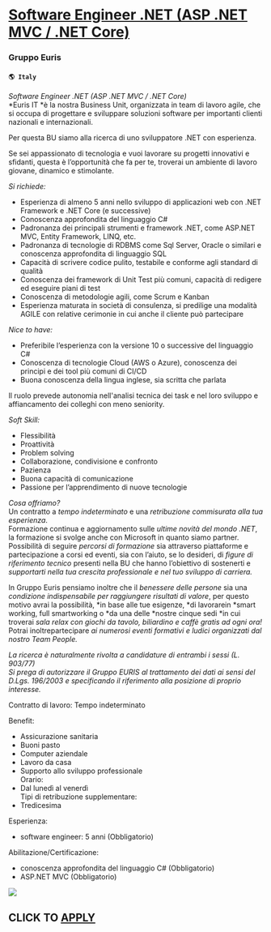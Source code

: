 # [Software Engineer .NET (ASP .NET MVC / .NET Core)](https://www.remotewlb.com/apply/software-engineer-net-asp-net-mvc-net-core)  
### Gruppo Euris  
#### `🌎 Italy`  

*Software Engineer .NET (ASP .NET MVC / .NET Core)*  
*Euris IT *è la nostra Business Unit, organizzata in team di lavoro agile, che si occupa di progettare e sviluppare soluzioni software per importanti clienti nazionali e internazionali.  
  
Per questa BU siamo alla ricerca di uno sviluppatore .NET con esperienza.  
  
Se sei appassionato di tecnologia e vuoi lavorare su progetti innovativi e sfidanti, questa è l’opportunità che fa per te, troverai un ambiente di lavoro giovane, dinamico e stimolante.  
  
*Si richiede:*  
* Esperienza di almeno 5 anni nello sviluppo di applicazioni web con .NET Framework e .NET Core (e successive)  
* Conoscenza approfondita del linguaggio C#  
* Padronanza dei principali strumenti e framework .NET, come ASP.NET MVC, Entity Framework, LINQ, etc.  
* Padronanza di tecnologie di RDBMS come Sql Server, Oracle o similari e conoscenza approfondita di linguaggio SQL  
* Capacità di scrivere codice pulito, testabile e conforme agli standard di qualità  
* Conoscenza dei framework di Unit Test più comuni, capacità di redigere ed eseguire piani di test  
* Conoscenza di metodologie agili, come Scrum e Kanban  
* Esperienza maturata in società di consulenza, si predilige una modalità AGILE con relative cerimonie in cui anche il cliente può partecipare  
  
*Nice to have:*  
* Preferibile l’esperienza con la versione 10 o successive del linguaggio C#  
* Conoscenza di tecnologie Cloud (AWS o Azure), conoscenza dei principi e dei tool più comuni di CI/CD  
* Buona conoscenza della lingua inglese, sia scritta che parlata  
  
Il ruolo prevede autonomia nell'analisi tecnica dei task e nel loro sviluppo e affiancamento dei colleghi con meno seniority.  
  
*Soft Skill:*  
* Flessibilità  
* Proattività  
* Problem solving  
* Collaborazione, condivisione e confronto  
* Pazienza  
* Buona capacità di comunicazione  
* Passione per l’apprendimento di nuove tecnologie  
  
  
*Cosa offriamo?*  
Un contratto a *tempo indeterminato* e una *retribuzione commisurata alla tua esperienza*.  
Formazione continua e aggiornamento sulle *ultime novità del mondo .NET*, la formazione si svolge anche con Microsoft in quanto siamo partner.  
Possibilità di seguire *percorsi di formazione* sia attraverso piattaforme e partecipazione a corsi ed eventi, sia con l’aiuto, se lo desideri, di *figure di riferimento tecnico* presenti nella BU che hanno l’obiettivo di sostenerti e *supportarti nella tua crescita professionale e nel tuo sviluppo di carriera.*  
  
In Gruppo Euris pensiamo inoltre che il *benessere delle persone* sia una *condizione indispensabile per raggiungere risultati di valore*, per questo motivo avrai la possibilità, *in base alle tue esigenze, *di lavorarein *smart working, full smartworking o *da una delle *nostre cinque sedi *in cui troverai *sala relax con giochi da tavolo, biliardino e caffè gratis ad ogni ora!*  
Potrai inoltrepartecipare *ai numerosi eventi formativi e ludici organizzati dal nostro Team People.*  
  
_La ricerca è naturalmente rivolta a candidature di entrambi i sessi (L. 903/77)_  
_Si prega di autorizzare il Gruppo EURIS al trattamento dei dati ai sensi del D.Lgs. 196/2003 e specificando il riferimento alla posizione di proprio interesse._  
  
Contratto di lavoro: Tempo indeterminato  
  
Benefit:  
* Assicurazione sanitaria  
* Buoni pasto  
* Computer aziendale  
* Lavoro da casa  
* Supporto allo sviluppo professionale  
Orario:  
* Dal lunedì al venerdì  
Tipi di retribuzione supplementare:  
* Tredicesima  
  
  
  
Esperienza:  
* software engineer: 5 anni (Obbligatorio)  
  
Abilitazione/Certificazione:  
* conoscenza approfondita del linguaggio C# (Obbligatorio)  
* ASP.NET MVC (Obbligatorio)

![](https://remotive.com/job/track/1898931/blank.gif?source=public_api)  
## CLICK TO [APPLY](https://www.remotewlb.com/apply/software-engineer-net-asp-net-mvc-net-core)

